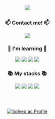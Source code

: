 <div align="center">
   
   ![](https://capsule-render.vercel.app/api?type=wave&color=auto&height=250&section=header&text=LEE%20JIHYEON&fontSize=50&fontAlignY=40)
   
   <h2></h2>
   <div>
      <h3>📫 Contact me! 📫</h3>
      <a href="mailto:wlgus4110@gmail.com"><img src="https://img.shields.io/badge/wlgus4110@gmail.com-000000?style=for-the-badge"/></a>
      
   </div>

   <div>
      <h3>🌱 I'm learning 🌱</h3>
      <img src="https://img.shields.io/badge/javascript-F7DF1E?style=for-the-badge&logo=typescript&logoColor=black"/>
      <img src="https://img.shields.io/badge/typescript-3178C6?style=for-the-badge&logo=typescript&logoColor=white"/>
      <img src="https://img.shields.io/badge/Swift-F05138?style=for-the-badge&logo=Swift&logoColor=white"/>
      <img src="https://img.shields.io/badge/nestjs-E0234E?style=for-the-badge&logo=nestjs&logoColor=black"/>
      </br>
   </div>

   <div>
      <h3>📚 My stacks 📚</h3>
      <img src="https://img.shields.io/badge/C++-00599C?style=for-the-badge&logo=C%2B%2B&logoColor=white"/>
<!--       <img src="https://img.shields.io/badge/Mysql-4479A1?style=for-the-badge&logo=Mysql&logoColor=white"/> -->
            <img src="https://img.shields.io/badge/Unity-FFFFFF?style=for-the-badge&logo=Unity&logoColor=black"/>
      <img src="https://img.shields.io/badge/Python-3776AB?style=for-the-badge&logo=Python&logoColor=white">
      <img src="https://img.shields.io/badge/Docker-2496ED?style=for-the-badge&logo=Docker&logoColor=white">
   </div>

   <h2></h2>
   <br>

   <div>
<!--    <img src="https://github-readme-stats.vercel.app/api/top-langs/?username=Journeybongbong&layout=compact"> -->
<!--    <p>
         <img height="180em" src="https://github-readme-stats-journeybongbong.vercel.app/api?username=Journeybongbong&show_icons=true" />
         <img height="180em" src="https://github-readme-stats-journeybongbong.vercel.app/api/top-langs/?username=Journeybongbong&layout=compact&hide=jupyter%20notebook" />
      </p> -->


   [![Solved.ac Profile](http://mazassumnida.wtf/api/v2/generate_badge?boj=wlgus4110)](https://solved.ac/wlgus4110/)  
   </div>
   
</div>


<!--
Here are some ideas to get you started:
- 🔭 I’m currently working on ...
- 👯 I’m looking to collaborate on ...
- 🤔 I’m looking for help with ...
- 💬 Ask me about ...
- 😄 Pronouns: ...
- ⚡ Fun fact: ...

<img src="https://img.shields.io/badge/React-61DAFB?style=flat-square&logo=React&logoColor=white"/>
-->
